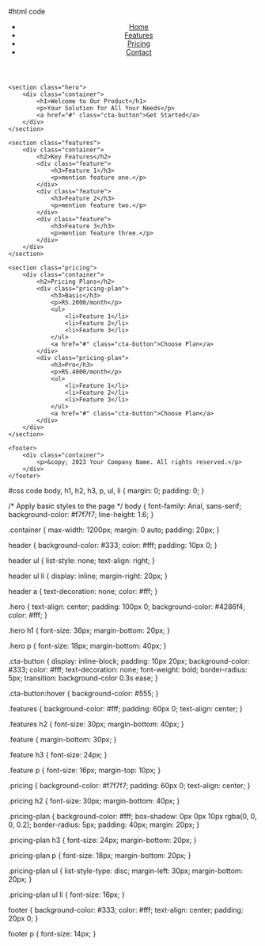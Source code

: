 #html code
<!DOCTYPE html>
<html lang="en">
<head>
    <meta charset="UTF-8">
    <meta name="viewport" content="width=device-width, initial-scale=1.0">
    <link rel="stylesheet" href="styles.css">
    <title>Landing Page</title>
</head>
<body>
    <header>
        <nav>
            <ul>
                <li><a href="#">Home</a></li>
                <li><a href="#">Features</a></li>
                <li><a href="#">Pricing</a></li>
                <li><a href="#">Contact</a></li>
            </ul>
        </nav>
    </header>

    <section class="hero">
        <div class="container">
            <h1>Welcome to Our Product</h1>
            <p>Your Solution for All Your Needs</p>
            <a href="#" class="cta-button">Get Started</a>
        </div>
    </section>

    <section class="features">
        <div class="container">
            <h2>Key Features</h2>
            <div class="feature">
                <h3>Feature 1</h3>
                <p>mention feature one.</p>
            </div>
            <div class="feature">
                <h3>Feature 2</h3>
                <p>mention feature two.</p>
            </div>
            <div class="feature">
                <h3>Feature 3</h3>
                <p>mention feature three.</p>
            </div>
        </div>
    </section>

    <section class="pricing">
        <div class="container">
            <h2>Pricing Plans</h2>
            <div class="pricing-plan">
                <h3>Basic</h3>
                <p>RS.2000/month</p>
                <ul>
                    <li>Feature 1</li>
                    <li>Feature 2</li>
                    <li>Feature 3</li>
                </ul>
                <a href="#" class="cta-button">Choose Plan</a>
            </div>
            <div class="pricing-plan">
                <h3>Pro</h3>
                <p>RS.4000/month</p>
                <ul>
                    <li>Feature 1</li>
                    <li>Feature 2</li>
                    <li>Feature 3</li>
                </ul>
                <a href="#" class="cta-button">Choose Plan</a>
            </div>
        </div>
    </section>

    <footer>
        <div class="container">
            <p>&copy; 2023 Your Company Name. All rights reserved.</p>
        </div>
    </footer>
</body>
</html>


#css code
body, h1, h2, h3, p, ul, li {
    margin: 0;
    padding: 0;
}

/* Apply basic styles to the page */
body {
    font-family: Arial, sans-serif;
    background-color: #f7f7f7;
    line-height: 1.6;
}

.container {
    max-width: 1200px;
    margin: 0 auto;
    padding: 20px;
}

header {
    background-color: #333;
    color: #fff;
    padding: 10px 0;
}

header ul {
    list-style: none;
    text-align: right;
}

header ul li {
    display: inline;
    margin-right: 20px;
}

header a {
    text-decoration: none;
    color: #fff;
}

.hero {
    text-align: center;
    padding: 100px 0;
    background-color: #4286f4;
    color: #fff;
}

.hero h1 {
    font-size: 36px;
    margin-bottom: 20px;
}

.hero p {
    font-size: 18px;
    margin-bottom: 40px;
}

.cta-button {
    display: inline-block;
    padding: 10px 20px;
    background-color: #333;
    color: #fff;
    text-decoration: none;
    font-weight: bold;
    border-radius: 5px;
    transition: background-color 0.3s ease;
}

.cta-button:hover {
    background-color: #555;
}

.features {
    background-color: #fff;
    padding: 60px 0;
    text-align: center;
}

.features h2 {
    font-size: 30px;
    margin-bottom: 40px;
}

.feature {
    margin-bottom: 30px;
}

.feature h3 {
    font-size: 24px;
}

.feature p {
    font-size: 16px;
    margin-top: 10px;
}

.pricing {
    background-color: #f7f7f7;
    padding: 60px 0;
    text-align: center;
}

.pricing h2 {
    font-size: 30px;
    margin-bottom: 40px;
}

.pricing-plan {
    background-color: #fff;
    box-shadow: 0px 0px 10px rgba(0, 0, 0, 0.2);
    border-radius: 5px;
    padding: 40px;
    margin: 20px;
}

.pricing-plan h3 {
    font-size: 24px;
    margin-bottom: 20px;
}

.pricing-plan p {
    font-size: 18px;
    margin-bottom: 20px;
}

.pricing-plan ul {
    list-style-type: disc;
    margin-left: 30px;
    margin-bottom: 20px;
}

.pricing-plan ul li {
    font-size: 16px;
}

footer {
    background-color: #333;
    color: #fff;
    text-align: center;
    padding: 20px 0;
}

footer p {
    font-size: 14px;
}
